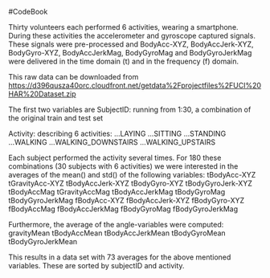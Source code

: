 #CodeBook

Thirty volunteers each performed 6 activities, wearing a smartphone. During these activities the accelerometer and gyroscope captured signals. These signals were pre-processed and BodyAcc-XYZ, BodyAccJerk-XYZ, BodyGyro-XYZ, BodyAccJerkMag, BodyGyroMag and BodyGyroJerkMag were delivered in the time domain (t) and in the frequency (f) domain.

This raw data can be downloaded from
https://d396qusza40orc.cloudfront.net/getdata%2Fprojectfiles%2FUCI%20HAR%20Dataset.zip

The first two variables are
SubjectID: running from 1:30, a combination of the original train and test set

Activity: describing 6 activities:
...LAYING 
...SITTING 
...STANDING 
...WALKING 
...WALKING_DOWNSTAIRS
...WALKING_UPSTAIRS

Each subject performed the activity several times. For 180 these combinations (30 subjects with 6 activities) we were interested in the averages of the mean() and std() of the following variables:
tBodyAcc-XYZ
tGravityAcc-XYZ
tBodyAccJerk-XYZ
tBodyGyro-XYZ
tBodyGyroJerk-XYZ
tBodyAccMag
tGravityAccMag
tBodyAccJerkMag
tBodyGyroMag
tBodyGyroJerkMag
fBodyAcc-XYZ
fBodyAccJerk-XYZ
fBodyGyro-XYZ
fBodyAccMag
fBodyAccJerkMag
fBodyGyroMag
fBodyGyroJerkMag

Furthermore, the average of the angle-variables were computed:
gravityMean
tBodyAccMean
tBodyAccJerkMean
tBodyGyroMean
tBodyGyroJerkMean

This results in a data set with 73 averages for the above mentioned variables. These are sorted by subjectID and activity.